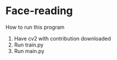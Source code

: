 # Face-reading

How to run this program

1. Have cv2 with contribution downloaded
2. Run train.py
3. Run main.py
